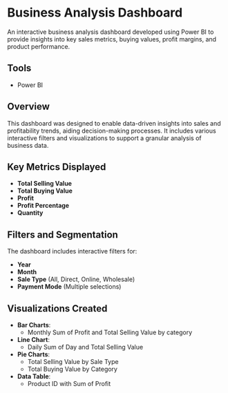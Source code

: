# Business Analysis Dashboard

An interactive business analysis dashboard developed using Power BI to provide insights into key sales metrics, buying values, profit margins, and product performance.

## Tools
- Power BI

## Overview
This dashboard was designed to enable data-driven insights into sales and profitability trends, aiding decision-making processes. It includes various interactive filters and visualizations to support a granular analysis of business data.

## Key Metrics Displayed
- **Total Selling Value**
- **Total Buying Value**
- **Profit**
- **Profit Percentage**
- **Quantity**

## Filters and Segmentation
The dashboard includes interactive filters for:
- **Year**
- **Month**
- **Sale Type** (All, Direct, Online, Wholesale)
- **Payment Mode** (Multiple selections)

## Visualizations Created
- **Bar Charts**:
  - Monthly Sum of Profit and Total Selling Value by category
- **Line Chart**:
  - Daily Sum of Day and Total Selling Value
- **Pie Charts**:
  - Total Selling Value by Sale Type
  - Total Buying Value by Category
- **Data Table**:
  - Product ID with Sum of Profit


